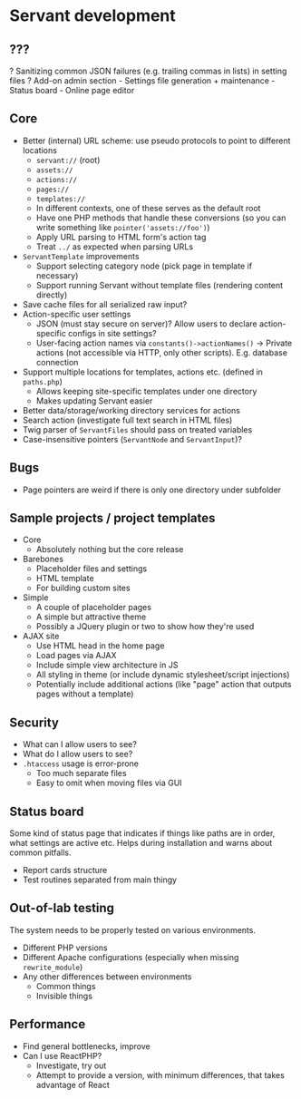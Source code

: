 
# Servant development

## ???

? Sanitizing common JSON failures (e.g. trailing commas in lists) in setting files
? Add-on admin section
	- Settings file generation + maintenance
	- Status board
	- Online page editor



## Core

- Better (internal) URL scheme: use pseudo protocols to point to different locations
	- `servant://` (root)
	- `assets://`
	- `actions://`
	- `pages://`
	- `templates://`
	- In different contexts, one of these serves as the default root
	- Have one PHP methods that handle these conversions (so you can write something like `pointer('assets://foo')`)
	- Apply URL parsing to HTML form's action tag
	- Treat `../` as expected when parsing URLs
- `ServantTemplate` improvements
	- Support selecting category node (pick page in template if necessary)
	- Support running Servant without template files (rendering content directly)
- Save cache files for all serialized raw input?
- Action-specific user settings
	- JSON (must stay secure on server)? Allow users to declare action-specific configs in site settings?
	- User-facing action names via `constants()->actionNames()`
	-> Private actions (not accessible via HTTP, only other scripts). E.g. database connection
- Support multiple locations for templates, actions etc. (defined in `paths.php`)
	- Allows keeping site-specific templates under one directory
	- Makes updating Servant easier
- Better data/storage/working directory services for actions
- Search action (investigate full text search in HTML files)
- Twig parser of `ServantFiles` should pass on treated variables
- Case-insensitive pointers (`ServantNode` and `ServantInput`)?



## Bugs

- Page pointers are weird if there is only one directory under subfolder



## Sample projects / project templates

- Core
	- Absolutely nothing but the core release
- Barebones
	- Placeholder files and settings
	- HTML template
	- For building custom sites
- Simple
	- A couple of placeholder pages
	- A simple but attractive theme
	- Possibly a JQuery plugin or two to show how they're used
- AJAX site
	- Use HTML head in the home page
	- Load pages via AJAX
	- Include simple view architecture in JS
	- All styling in theme (or include dynamic stylesheet/script injections)
	- Potentially include additional actions (like "page" action that outputs pages without a template)



## Security

- What can I allow users to see?
- What do I allow users to see?
- `.htaccess` usage is error-prone
	- Too much separate files
	- Easy to omit when moving files via GUI



## Status board

Some kind of status page that indicates if things like paths are in order, what settings are active etc. Helps during installation and warns about common pitfalls.

- Report cards structure
- Test routines separated from main thingy



## Out-of-lab testing

The system needs to be properly tested on various environments.

- Different PHP versions
- Different Apache configurations (especially when missing `rewrite_module`)
- Any other differences between environments
	- Common things
	- Invisible things



## Performance

- Find general bottlenecks, improve
- Can I use ReactPHP?
	- Investigate, try out
	- Attempt to provide a version, with minimum differences, that takes advantage of React
